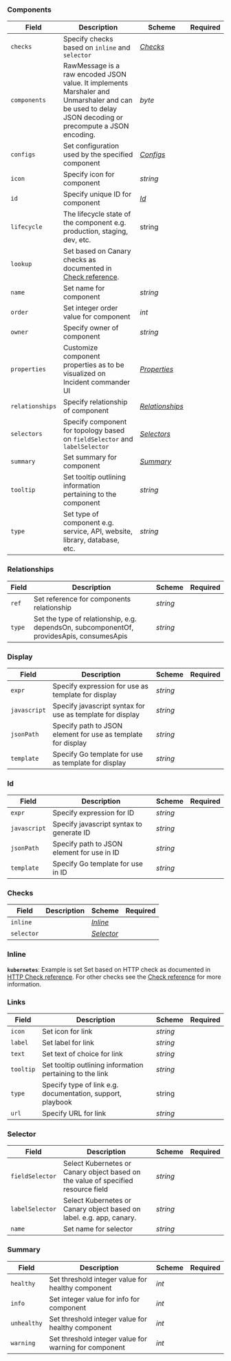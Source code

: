 ### Components

| Field | Description | Scheme | Required |
| ----- | ----------- | ------ | -------- |
| `checks` | Specify checks based on `inline` and `selector` | [*Checks*](#checks-checks)
| `components` | RawMessage is a raw encoded JSON value. It implements Marshaler and Unmarshaler and can be used to delay JSON decoding or precompute a JSON encoding. | *byte* |
| `configs` | Set configuration used by the specified component | [*Configs*](#configs-configs)
| `icon` | Specify icon for component | *string* |
| `id` | Specify unique ID for component | [*Id*](#id-id)
| `lifecycle` | The lifecycle state of the component e.g. production, staging, dev, etc. | string |
| `lookup` | Set based on Canary checks as documented in [Check reference](/reference/checks/). |
| `name` | Set name for component | *string* |
| `order` | Set integer order value for component  | *int* |
| `owner` | Specify owner of component | *string* |
| `properties` | Customize component properties as to be visualized on Incident commander UI | [*Properties*](#properties-properties) |
| `relationships` | Specify relationship of component | [*Relationships*](#relationships-relationships)
| `selectors` | Specify component for topology based on `fieldSelector` and `labelSelector` | [*Selectors*](#selector-selector)
| `summary` | Set summary for component | [*Summary*](#summary)
| `tooltip` | Set tooltip outlining information pertaining to the component | *string* |
| `type` | Set type of component e.g. service, API, website, library, database, etc. | *string* |

### Relationships

| Field | Description | Scheme | Required |
| ----- | ----------- | ------ | -------- |
| `ref` | Set reference for components relationship | *string* |
| `type` | Set the type of relationship, e.g. dependsOn, subcomponentOf, providesApis, consumesApis | *string*

### Display

| Field | Description | Scheme | Required |
| ----- | ----------- | ------ | -------- |
| `expr` | Specify expression for use as template for display | *string* |
| `javascript` | Specify javascript syntax for use as template for display  | *string* |
| `jsonPath` | Specify path to JSON element for use as template for display  | *string* |
| `template` | Specify Go template for use as template for display  | *string* |

### Id

| Field | Description | Scheme | Required |
| ----- | ----------- | ------ | -------- |
| `expr` | Specify expression for ID | *string* |
| `javascript` | Specify javascript syntax to generate ID | *string* |
| `jsonPath` | Specify path to JSON element for use in ID | *string* |
| `template` | Specify Go template for use in ID | *string* |

### Checks

| Field | Description | Scheme | Required |
| ----- | ----------- | ------ | -------- |
| `inline` |  | [*Inline*](#inline) |
| `selector` |  | [*Selector*](#selector)

### Inline

**`kubernetes`**: Example is set Set based on HTTP check as documented in [HTTP Check reference](/reference/checks/kubernetes/). For other checks see the [Check reference](/reference/checks/) for more information.

### Links

| Field | Description | Scheme | Required |
| ----- | ----------- | ------ | -------- |
| `icon` | Set icon for link | *string* |
| `label` | Set label for link | *string* |
| `text` | Set text of choice for link  | *string* |
| `tooltip` | Set tooltip outlining information pertaining to the link | *string* |
| `type` | Specify type of link e.g. documentation, support, playbook | string
| `url` | Specify URL for link | *string* |

### Selector

| Field | Description | Scheme | Required |
| ----- | ----------- | ------ | -------- |
| `fieldSelector` | Select Kubernetes or Canary object based on the value of specified resource field | *string* |
| `labelSelector` | Select Kubernetes or Canary object based on label. e.g. app, canary. | *string* |
| `name` | Set name for selector | *string* |

### Summary

| Field | Description | Scheme | Required |
| ----- | ----------- | ------ | -------- |
| `healthy` | Set threshold integer value for healthy component  | *int* |
| `info` | Set integer value for info for component  | *int* |
| `unhealthy` | Set threshold integer value for healthy component | *int* |
| `warning` | Set threshold integer value for warning for component | *int* |

